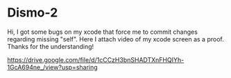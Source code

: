 # Dismo-2

Hi, I got some bugs on my xcode that force me to commit changes regarding missing "self". Here I attach video of my xcode screen as a proof. Thanks for the understanding!

https://drive.google.com/file/d/1cCCzH3bnSHADTXnFHQIYh-1GcA694ne_/view?usp=sharing
